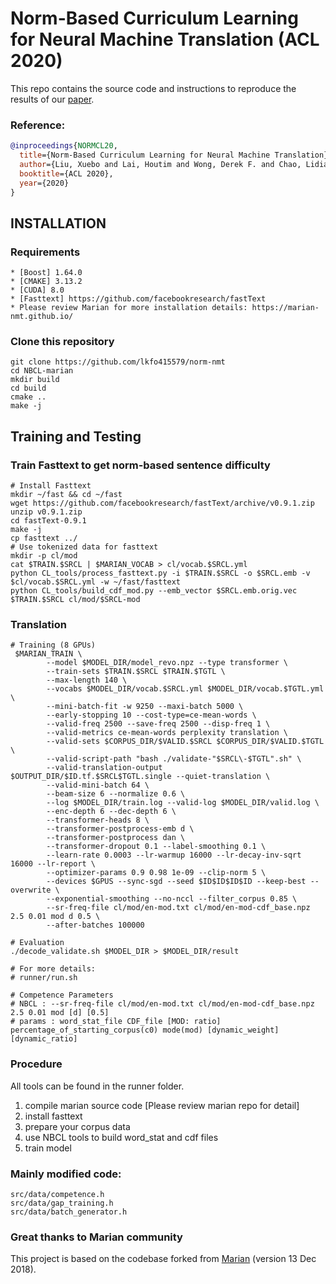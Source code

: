# Norm-Based Curriculum Learning for Neural Machine Translation (ACL 2020)
This repo contains the source code and instructions to reproduce the results of our <a href="https://github.com/lkfo415579/norm-nmt/blob/master/NBCL4NMT.pdf">paper</a>.
### Reference:
```bibtex
@inproceedings{NORMCL20,
  title={Norm-Based Curriculum Learning for Neural Machine Translation},
  author={Liu, Xuebo and Lai, Houtim and Wong, Derek F. and Chao, Lidia S.},
  booktitle={ACL 2020},
  year={2020}
}
```
## INSTALLATION

### Requirements
```
* [Boost] 1.64.0
* [CMAKE] 3.13.2
* [CUDA] 8.0
* [Fasttext] https://github.com/facebookresearch/fastText
* Please review Marian for more installation details: https://marian-nmt.github.io/
```

### Clone this repository
```
git clone https://github.com/lkfo415579/norm-nmt
cd NBCL-marian
mkdir build
cd build
cmake ..
make -j
```

## Training and Testing

### Train Fasttext to get norm-based sentence difficulty
```
# Install Fasttext
mkdir ~/fast && cd ~/fast
wget https://github.com/facebookresearch/fastText/archive/v0.9.1.zip
unzip v0.9.1.zip
cd fastText-0.9.1
make -j
cp fasttext ../
# Use tokenized data for fasttext
mkdir -p cl/mod
cat $TRAIN.$SRCL | $MARIAN_VOCAB > cl/vocab.$SRCL.yml
python CL_tools/process_fasttext.py -i $TRAIN.$SRCL -o $SRCL.emb -v $cl/vocab.$SRCL.yml -w ~/fast/fasttext
python CL_tools/build_cdf_mod.py --emb_vector $SRCL.emb.orig.vec $TRAIN.$SRCL cl/mod/$SRCL-mod
```

### Translation
```
# Training (8 GPUs)
 $MARIAN_TRAIN \
        --model $MODEL_DIR/model_revo.npz --type transformer \
        --train-sets $TRAIN.$SRCL $TRAIN.$TGTL \
        --max-length 140 \
        --vocabs $MODEL_DIR/vocab.$SRCL.yml $MODEL_DIR/vocab.$TGTL.yml \
        --mini-batch-fit -w 9250 --maxi-batch 5000 \
        --early-stopping 10 --cost-type=ce-mean-words \
        --valid-freq 2500 --save-freq 2500 --disp-freq 1 \
        --valid-metrics ce-mean-words perplexity translation \
        --valid-sets $CORPUS_DIR/$VALID.$SRCL $CORPUS_DIR/$VALID.$TGTL \
        --valid-script-path "bash ./validate-"$SRCL\-$TGTL".sh" \
        --valid-translation-output $OUTPUT_DIR/$ID.tf.$SRCL$TGTL.single --quiet-translation \
        --valid-mini-batch 64 \
        --beam-size 6 --normalize 0.6 \
        --log $MODEL_DIR/train.log --valid-log $MODEL_DIR/valid.log \
        --enc-depth 6 --dec-depth 6 \
        --transformer-heads 8 \
        --transformer-postprocess-emb d \
        --transformer-postprocess dan \
        --transformer-dropout 0.1 --label-smoothing 0.1 \
        --learn-rate 0.0003 --lr-warmup 16000 --lr-decay-inv-sqrt 16000 --lr-report \
        --optimizer-params 0.9 0.98 1e-09 --clip-norm 5 \
        --devices $GPUS --sync-sgd --seed $ID$ID$ID$ID --keep-best --overwrite \
        --exponential-smoothing --no-nccl --filter_corpus 0.85 \
        --sr-freq-file cl/mod/en-mod.txt cl/mod/en-mod-cdf_base.npz 2.5 0.01 mod d 0.5 \
        --after-batches 100000

# Evaluation
./decode_validate.sh $MODEL_DIR > $MODEL_DIR/result

# For more details:
# runner/run.sh

# Competence Parameters
# NBCL : --sr-freq-file cl/mod/en-mod.txt cl/mod/en-mod-cdf_base.npz 2.5 0.01 mod [d] [0.5]
# params : word_stat_file CDF_file [MOD: ratio] percentage_of_starting_corpus(c0) mode(mod) [dynamic_weight] [dynamic_ratio]
```

### Procedure
All tools can be found in the runner folder.
1. compile marian source code [Please review marian repo for detail]
2. install fasttext
3. prepare your corpus data
4. use NBCL tools to build word_stat and cdf files
5. train model

### Mainly modified code:
```
src/data/competence.h
src/data/gap_training.h
src/data/batch_generator.h
```
### Great thanks to Marian community
This project is based on the codebase forked from <a href="https://github.com/marian-nmt/marian">Marian</a> (version 13 Dec 2018).

